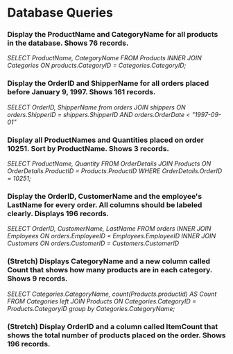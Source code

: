 # Database Queries

### Display the ProductName and CategoryName for all products in the database. Shows 76 records.

*SELECT ProductName, CategoryName FROM Products INNER JOIN Categories ON products.CategoryID = Categories.CategoryID;*

### Display the OrderID and ShipperName for all orders placed before January 9, 1997. Shows 161 records.

*SELECT OrderID, ShipperName from orders JOIN shippers ON orders.ShipperID = shippers.ShipperID AND orders.OrderDate <  "1997-09-01"*

### Display all ProductNames and Quantities placed on order 10251. Sort by ProductName. Shows 3 records.

*SELECT ProductName, Quantity FROM OrderDetails JOIN Products ON OrderDetails.ProductID = Products.ProductID WHERE OrderDetails.OrderID = 10251;*

### Display the OrderID, CustomerName and the employee's LastName for every order. All columns should be labeled clearly. Displays 196 records.

*SELECT OrderID, CustomerName, LastName FROM orders INNER JOIN Employees ON orders.EmployeeID = Employees.EmployeeID INNER JOIN Customers ON orders.CustomerID = Customers.CustomerID*

### (Stretch)  Displays CategoryName and a new column called Count that shows how many products are in each category. Shows 9 records.

*SELECT Categories.CategoryName, count(Products.productid) AS Count FROM Categories left JOIN Products ON Categories.CategoryID = Products.CategoryID group by Categories.CategoryName;*

### (Stretch) Display OrderID and a  column called ItemCount that shows the total number of products placed on the order. Shows 196 records.